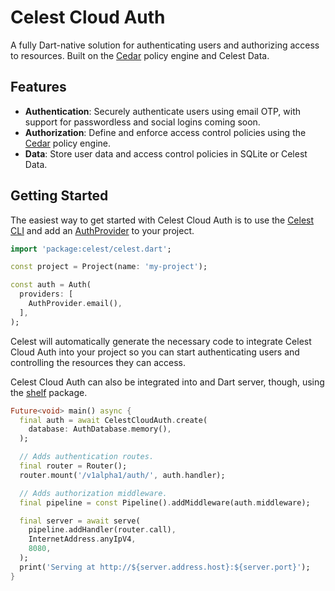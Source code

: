 # Celest Cloud Auth

A fully Dart-native solution for authenticating users and authorizing access to resources. Built on the [Cedar](https://www.cedarpolicy.com/en) policy engine and Celest Data.

## Features

- **Authentication**: Securely authenticate users using email OTP, with support for passwordless and social logins coming soon.
- **Authorization**: Define and enforce access control policies using the [Cedar](https://www.cedarpolicy.com/en) policy engine.
- **Data**: Store user data and access control policies in SQLite or Celest Data.

## Getting Started

The easiest way to get started with Celest Cloud Auth is to use the [Celest CLI](https://celest.dev/docs/get-started) and add an [AuthProvider](https://pub.dev/documentation/celest/latest/celest/AuthProvider-class.html) to your project.

```dart
import 'package:celest/celest.dart';

const project = Project(name: 'my-project');

const auth = Auth(
  providers: [
    AuthProvider.email(),
  ],
);
```

Celest will automatically generate the necessary code to integrate Celest Cloud Auth into your project so you can start
authenticating users and controlling the resources they can access.

Celest Cloud Auth can also be integrated into and Dart server, though, using the [shelf](https://pub.dev/packages/shelf) package.

```dart
Future<void> main() async {
  final auth = await CelestCloudAuth.create(
    database: AuthDatabase.memory(),
  );

  // Adds authentication routes.
  final router = Router();
  router.mount('/v1alpha1/auth/', auth.handler);

  // Adds authorization middleware.
  final pipeline = const Pipeline().addMiddleware(auth.middleware);

  final server = await serve(
    pipeline.addHandler(router.call),
    InternetAddress.anyIpV4,
    8080,
  );
  print('Serving at http://${server.address.host}:${server.port}');
}
```
